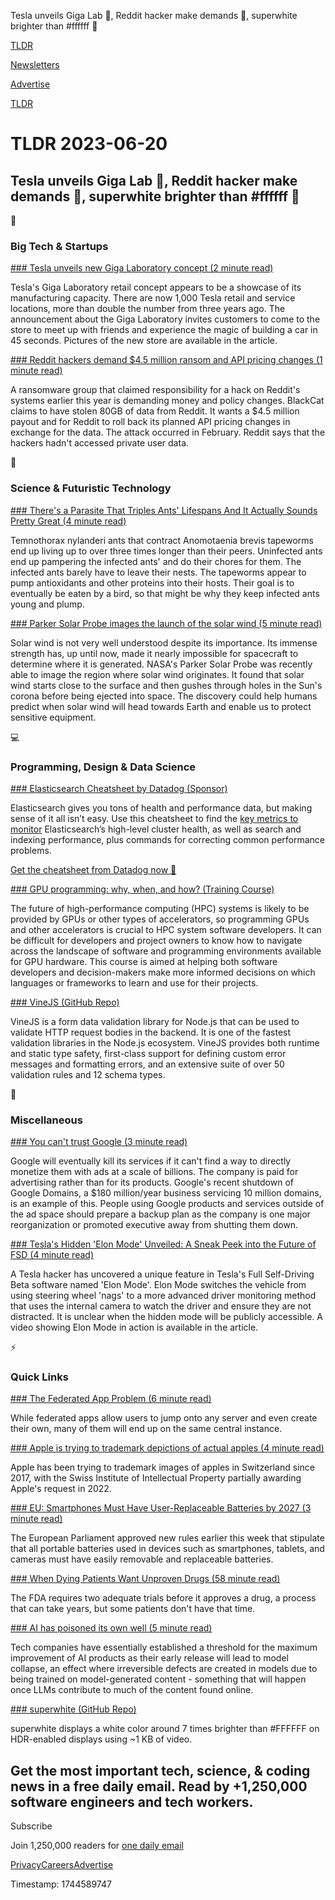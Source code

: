 Tesla unveils Giga Lab 🚗, Reddit hacker make demands 📱, superwhite brighter than #ffffff 🎨

[TLDR](/)

[Newsletters](/newsletters)

[Advertise](https://advertise.tldr.tech/)

[TLDR](/)

# TLDR 2023-06-20

## Tesla unveils Giga Lab 🚗, Reddit hacker make demands 📱, superwhite brighter than #ffffff 🎨

📱

### Big Tech & Startups

[### Tesla unveils new Giga Laboratory concept (2 minute read)](https://electrek.co/2023/06/11/tesla-unveils-new-giga-laboratory-concept/?utm_source=tldrnewsletter)

Tesla's Giga Laboratory retail concept appears to be a showcase of its manufacturing capacity. There are now 1,000 Tesla retail and service locations, more than double the number from three years ago. The announcement about the Giga Laboratory invites customers to come to the store to meet up with friends and experience the magic of building a car in 45 seconds. Pictures of the new store are available in the article.

[### Reddit hackers demand $4.5 million ransom and API pricing changes (1 minute read)](https://www.theverge.com/2023/6/19/23765895/reddit-hack-phishing-leak-api-pricing-steve-huffman?utm_source=tldrnewsletter)

A ransomware group that claimed responsibility for a hack on Reddit's systems earlier this year is demanding money and policy changes. BlackCat claims to have stolen 80GB of data from Reddit. It wants a $4.5 million payout and for Reddit to roll back its planned API pricing changes in exchange for the data. The attack occurred in February. Reddit says that the hackers hadn't accessed private user data.

🚀

### Science & Futuristic Technology

[### There's a Parasite That Triples Ants' Lifespans And It Actually Sounds Pretty Great (4 minute read)](https://www.sciencealert.com/theres-a-parasite-that-triples-ants-lifespans-and-it-actually-sounds-pretty-great?utm_source=tldrnewsletter)

Temnothorax nylanderi ants that contract Anomotaenia brevis tapeworms end up living up to over three times longer than their peers. Uninfected ants end up pampering the infected ants' and do their chores for them. The infected ants barely have to leave their nests. The tapeworms appear to pump antioxidants and other proteins into their hosts. Their goal is to eventually be eaten by a bird, so that might be why they keep infected ants young and plump.

[### Parker Solar Probe images the launch of the solar wind (5 minute read)](https://arstechnica.com/science/2023/06/parker-solar-probe-images-the-launch-of-the-solar-wind/?utm_source=tldrnewsletter)

Solar wind is not very well understood despite its importance. Its immense strength has, up until now, made it nearly impossible for spacecraft to determine where it is generated. NASA's Parker Solar Probe was recently able to image the region where solar wind originates. It found that solar wind starts close to the surface and then gushes through holes in the Sun's corona before being ejected into space. The discovery could help humans predict when solar wind will head towards Earth and enable us to protect sensitive equipment.

💻

### Programming, Design & Data Science

[### Elasticsearch Cheatsheet by Datadog (Sponsor)](https://www.datadoghq.com/resources/datadog-elasticsearch-cheatsheet/?utm_source=advertisement&amp;utm_medium=newsletter&amp;utm_campaign=dg-tldrnewsletter-infra-ww-elasticsearch-cheatsheet)

Elasticsearch gives you tons of health and performance data, but making sense of it all isn’t easy. Use this cheatsheet to find the [key metrics to monitor](https://www.datadoghq.com/resources/datadog-elasticsearch-cheatsheet/?utm_source=advertisement&utm_medium=newsletter&utm_campaign=dg-tldrnewsletter-infra-ww-elasticsearch-cheatsheet) Elasticsearch’s high-level cluster health, as well as search and indexing performance, plus commands for correcting common performance problems.

[Get the cheatsheet from Datadog now 📩](https://www.datadoghq.com/resources/datadog-elasticsearch-cheatsheet/?utm_source=advertisement&utm_medium=newsletter&utm_campaign=dg-tldrnewsletter-infra-ww-elasticsearch-cheatsheet)

[### GPU programming: why, when, and how? (Training Course)](https://enccs.github.io/gpu-programming/?utm_source=tldrnewsletter)

The future of high-performance computing (HPC) systems is likely to be provided by GPUs or other types of accelerators, so programming GPUs and other accelerators is crucial to HPC system software developers. It can be difficult for developers and project owners to know how to navigate across the landscape of software and programming environments available for GPU hardware. This course is aimed at helping both software developers and decision-makers make more informed decisions on which languages or frameworks to learn and use for their projects.

[### VineJS (GitHub Repo)](https://github.com/vinejs/vine?utm_source=tldrnewsletter)

VineJS is a form data validation library for Node.js that can be used to validate HTTP request bodies in the backend. It is one of the fastest validation libraries in the Node.js ecosystem. VineJS provides both runtime and static type safety, first-class support for defining custom error messages and formatting errors, and an extensive suite of over 50 validation rules and 12 schema types.

🎁

### Miscellaneous

[### You can't trust Google (3 minute read)](https://world.hey.com/dhh/you-can-t-trust-google-f7d64064?utm_source=tldrnewsletter)

Google will eventually kill its services if it can't find a way to directly monetize them with ads at a scale of billions. The company is paid for advertising rather than for its products. Google's recent shutdown of Google Domains, a $180 million/year business servicing 10 million domains, is an example of this. People using Google products and services outside of the ad space should prepare a backup plan as the company is one major reorganization or promoted executive away from shutting them down.

[### Tesla's Hidden 'Elon Mode' Unveiled: A Sneak Peek into the Future of FSD (4 minute read)](https://www.notateslaapp.com/software-updates/upcoming-features/id/1485/tesla-s-hidden-elon-mode-unveiled-a-sneak-peek-into-the-future-of-fsd-video?utm_source=tldrnewsletter)

A Tesla hacker has uncovered a unique feature in Tesla's Full Self-Driving Beta software named 'Elon Mode'. Elon Mode switches the vehicle from using steering wheel 'nags' to a more advanced driver monitoring method that uses the internal camera to watch the driver and ensure they are not distracted. It is unclear when the hidden mode will be publicly accessible. A video showing Elon Mode in action is available in the article.

⚡

### Quick Links

[### The Federated App Problem (6 minute read)](https://plug-world.com/posts/the-federated-app-problem/?utm_source=tldrnewsletter)

While federated apps allow users to jump onto any server and even create their own, many of them will end up on the same central instance.

[### Apple is trying to trademark depictions of actual apples (4 minute read)](https://mashable.com/article/apple-logo-trademark-depictions-apples?utm_source=tldrnewsletter)

Apple has been trying to trademark images of apples in Switzerland since 2017, with the Swiss Institute of Intellectual Property partially awarding Apple's request in 2022.

[### EU: Smartphones Must Have User-Replaceable Batteries by 2027 (3 minute read)](https://www.pcmag.com/news/eu-smartphones-must-have-user-replaceable-batteries-by-2027?utm_source=tldrnewsletter)

The European Parliament approved new rules earlier this week that stipulate that all portable batteries used in devices such as smartphones, tablets, and cameras must have easily removable and replaceable batteries.

[### When Dying Patients Want Unproven Drugs (58 minute read)](https://www.newyorker.com/magazine/2023/06/26/relyvrio-als-fda-approval?utm_source=tldrnewsletter)

The FDA requires two adequate trials before it approves a drug, a process that can take years, but some patients don't have that time.

[### AI has poisoned its own well (5 minute read)](https://tracydurnell.com/2023/06/18/ai-has-poisoned-its-own-well/?utm_source=tldrnewsletter)

Tech companies have essentially established a threshold for the maximum improvement of AI products as their early release will lead to model collapse, an effect where irreversible defects are created in models due to being trained on model-generated content - something that will happen once LLMs contribute to much of the content found online.

[### superwhite (GitHub Repo)](https://github.com/dtinth/superwhite?utm_source=tldrnewsletter)

superwhite displays a white color around 7 times brighter than #FFFFFF on HDR-enabled displays using ~1 KB of video.

## Get the most important tech, science, & coding news in a free daily email. Read by +1,250,000 software engineers and tech workers.

Subscribe

Join 1,250,000 readers for [one daily email](/api/latest/tech)

[Privacy](/privacy)[Careers](https://jobs.ashbyhq.com/tldr.tech)[Advertise](/tech/advertise)

Timestamp: 1744589747